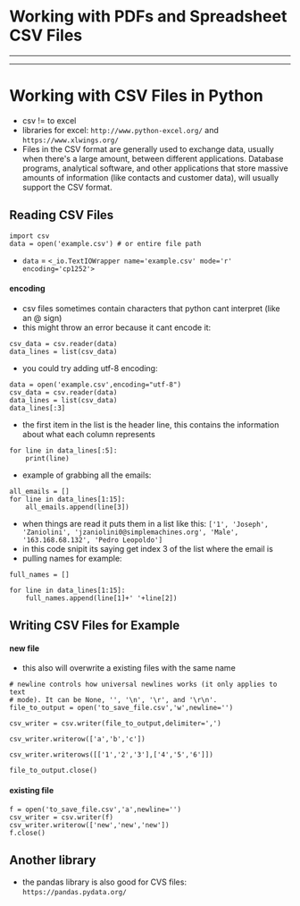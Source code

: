 # Working with PDFs and Spreadsheet CSV Files
***
***
# Working with CSV Files in Python
* csv != to excel
* libraries for excel: ```http://www.python-excel.org/``` and ```https://www.xlwings.org/```
* Files in the CSV format are generally used to exchange data, usually when there's a large amount, between different applications. Database programs, analytical software, and other applications that store massive amounts of information (like contacts and customer data), will usually support the CSV format.

## Reading CSV Files
```
import csv
data = open('example.csv') # or entire file path
```
* ```data``` =  ```<_io.TextIOWrapper name='example.csv' mode='r' encoding='cp1252'>```
#### encoding
* csv files sometimes contain characters that python cant interpret (like an @ sign)
* this might throw an error because it cant encode it:
```
csv_data = csv.reader(data)
data_lines = list(csv_data)
```
* you could try adding utf-8 encoding:
```
data = open('example.csv',encoding="utf-8")
csv_data = csv.reader(data)
data_lines = list(csv_data)
data_lines[:3]
```
* the first item in the list is the header line, this contains the information about what each column represents
```
for line in data_lines[:5]:
    print(line)
```
* example of grabbing all the emails:
```
all_emails = []
for line in data_lines[1:15]:
    all_emails.append(line[3])
```
* when things are read it puts them in a list like this: ```['1', 'Joseph', 'Zaniolini', 'jzaniolini0@simplemachines.org', 'Male', '163.168.68.132', 'Pedro Leopoldo']```
* in this code snipit its saying get index 3 of the list where the email is 
* pulling names for example:
```
full_names = []

for line in data_lines[1:15]:
    full_names.append(line[1]+' '+line[2])
```
## Writing CSV Files for Example
#### new file
* this also will overwrite a existing files with the same name
```
# newline controls how universal newlines works (it only applies to text
# mode). It can be None, '', '\n', '\r', and '\r\n'. 
file_to_output = open('to_save_file.csv','w',newline='')

csv_writer = csv.writer(file_to_output,delimiter=',')

csv_writer.writerow(['a','b','c'])

csv_writer.writerows([['1','2','3'],['4','5','6']])

file_to_output.close()
```

#### existing file
```
f = open('to_save_file.csv','a',newline='')
csv_writer = csv.writer(f)
csv_writer.writerow(['new','new','new'])
f.close()
```

## Another library
* the pandas library is also good for CVS files: ```https://pandas.pydata.org/```